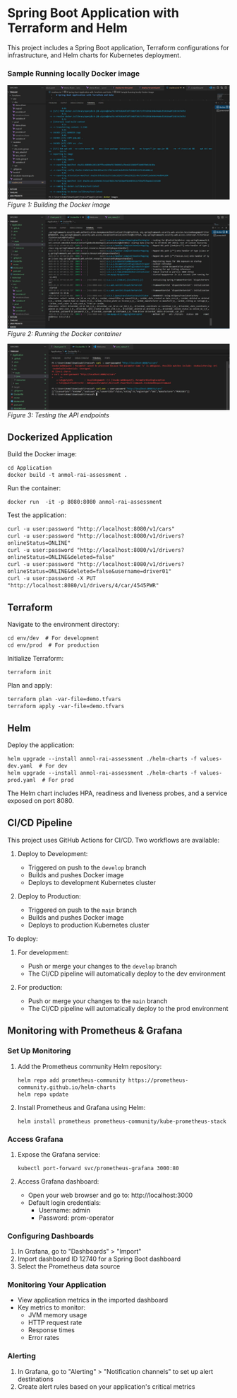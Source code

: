 # Spring Boot Application with Terraform and Helm

This project includes a Spring Boot application, Terraform configurations for infrastructure, and Helm charts for Kubernetes deployment.

### Sample Running locally Docker image

![Docker Build](images/3.jpg)
*Figure 1: Building the Docker image*

![Docker Run](images/1.jpg)
*Figure 2: Running the Docker container*

![API Test](images/2.jpg)
*Figure 3: Testing the API endpoints*


## Dockerized Application

Build the Docker image:
```
cd Application
docker build -t anmol-rai-assessment .
```

Run the container:
```
docker run  -it -p 8080:8080 anmol-rai-assessment
```

Test the application:
```
curl -u user:password "http://localhost:8080/v1/cars"
curl -u user:password "http://localhost:8080/v1/drivers?onlineStatus=ONLINE"
curl -u user:password "http://localhost:8080/v1/drivers?onlineStatus=ONLINE&deleted=false"
curl -u user:password "http://localhost:8080/v1/drivers?onlineStatus=ONLINE&deleted=false&username=driver01"
curl -u user:password -X PUT "http://localhost:8080/v1/drivers/4/car/4545PWR"
```

## Terraform

Navigate to the environment directory:
```
cd env/dev  # For development
cd env/prod  # For production
```

Initialize Terraform:
```
terraform init
```

Plan and apply:
```
terraform plan -var-file=demo.tfvars
terraform apply -var-file=demo.tfvars
```

## Helm

Deploy the application:
```
helm upgrade --install anmol-rai-assessment ./helm-charts -f values-dev.yaml  # For dev
helm upgrade --install anmol-rai-assessment ./helm-charts -f values-prod.yaml  # For prod
```

The Helm chart includes HPA, readiness and liveness probes, and a service exposed on port 8080.

## CI/CD Pipeline

This project uses GitHub Actions for CI/CD. Two workflows are available:

1. Deploy to Development:
   - Triggered on push to the `develop` branch
   - Builds and pushes Docker image
   - Deploys to development Kubernetes cluster

2. Deploy to Production:
   - Triggered on push to the `main` branch
   - Builds and pushes Docker image
   - Deploys to production Kubernetes cluster

To deploy:

1. For development:
   - Push or merge your changes to the `develop` branch
   - The CI/CD pipeline will automatically deploy to the dev environment

2. For production:
   - Push or merge your changes to the `main` branch
   - The CI/CD pipeline will automatically deploy to the prod environment

## Monitoring with Prometheus & Grafana

### Set Up Monitoring

1. Add the Prometheus community Helm repository:
   ```
   helm repo add prometheus-community https://prometheus-community.github.io/helm-charts
   helm repo update
   ```

2. Install Prometheus and Grafana using Helm:
   ```
   helm install prometheus prometheus-community/kube-prometheus-stack
   ```

### Access Grafana

1. Expose the Grafana service:
   ```
   kubectl port-forward svc/prometheus-grafana 3000:80
   ```

2. Access Grafana dashboard:
   - Open your web browser and go to: http://localhost:3000
   - Default login credentials:
     - Username: admin
     - Password: prom-operator

### Configuring Dashboards

1. In Grafana, go to "Dashboards" > "Import"
2. Import dashboard ID 12740 for a Spring Boot dashboard
3. Select the Prometheus data source

### Monitoring Your Application

- View application metrics in the imported dashboard
- Key metrics to monitor:
  - JVM memory usage
  - HTTP request rate
  - Response times
  - Error rates

### Alerting

1. In Grafana, go to "Alerting" > "Notification channels" to set up alert destinations
2. Create alert rules based on your application's critical metrics

